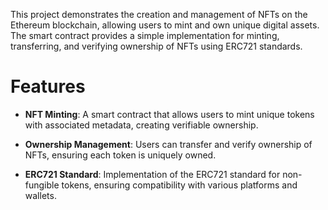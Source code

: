 This project demonstrates the creation and management of NFTs on the Ethereum blockchain, allowing users to mint and own unique digital assets. The smart contract provides a simple implementation for minting, transferring, and verifying ownership of NFTs using ERC721 standards.

# Features
* <b>NFT Minting</b>: A smart contract that allows users to mint unique tokens with associated metadata, creating verifiable ownership.

* <b>Ownership Management</b>: Users can transfer and verify ownership of NFTs, ensuring each token is uniquely owned.

* <b>ERC721 Standard</b>: Implementation of the ERC721 standard for non-fungible tokens, ensuring compatibility with various platforms and wallets.

